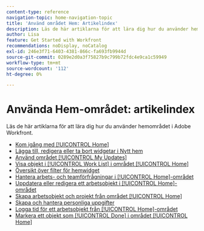 ```yaml
---
content-type: reference
navigation-topic: home-navigation-topic
title: 'Använd området Hem: Artikelindex'
description: Läs de här artiklarna för att lära dig hur du använder hemområdet i Adobe Workfront.
author: Lisa
feature: Get Started with Workfront
recommendations: noDisplay, noCatalog
exl-id: 246e3f71-6403-4381-866c-fa693fb9944d
source-git-commit: 0289e2d0a3f75827b9c799b72fdc4e9ca1c59949
workflow-type: tm+mt
source-wordcount: '112'
ht-degree: 0%

---
```


# Använda Hem-området: artikelindex

<!--Audited: 12/2024-->

Läs de här artiklarna för att lära dig hur du använder hemområdet i Adobe Workfront.

* [Kom igång med [!UICONTROL Home]](../../../workfront-basics/using-home/using-the-home-area/get-started-with-home.md)
* [Lägga till, redigera eller ta bort widgetar i Nytt hem](/help/quicksilver/workfront-basics/using-home/using-the-home-area/add-edit-remove-widgets-in-new-home.md)
* [Använd området [!UICONTROL My Updates]](../../../workfront-basics/using-home/using-the-home-area/my-updates-area.md)
* [Visa objekt i [!UICONTROL Work List] i området [!UICONTROL Home]](../../../workfront-basics/using-home/using-the-home-area/display-items-in-home-work-list.md)
* [Översikt över filter för hemwidget](/help/quicksilver/workfront-basics/using-home/using-the-home-area/widget-filter-overview-home.md)
* [Hantera arbets- och teamförfrågningar i [!UICONTROL Home]-området](../../../workfront-basics/using-home/using-the-home-area/manage-work-and-team-requests-home.md)
* [Uppdatera eller redigera ett arbetsobjekt i [!UICONTROL Home]-området](../../../workfront-basics/using-home/using-the-home-area/update-and-edit-work-item-home.md)
* [Skapa arbetsobjekt och projekt från området [!UICONTROL Home]](../../../workfront-basics/using-home/using-the-home-area/create-work-items-in-home.md)
* [Skapa och hantera personliga uppgifter](/help/quicksilver/workfront-basics/using-home/using-the-home-area/manage-to-do-in-home.md)
* [Logga tid för ett arbetsobjekt från [!UICONTROL Home]-området](../../../workfront-basics/using-home/using-the-home-area/log-time-on-work-item-in-home.md)
* [Markera ett objekt som [!UICONTROL Done] i området [!UICONTROL Home]](../../../workfront-basics/using-home/using-the-home-area/mark-item-done-in-home.md)